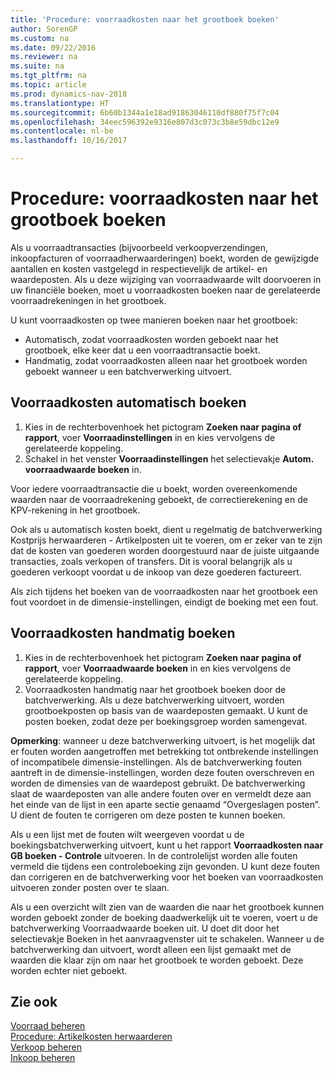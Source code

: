 ```yaml
---
title: 'Procedure: voorraadkosten naar het grootboek boeken'
author: SorenGP
ms.custom: na
ms.date: 09/22/2016
ms.reviewer: na
ms.suite: na
ms.tgt_pltfrm: na
ms.topic: article
ms.prod: dynamics-nav-2018
ms.translationtype: HT
ms.sourcegitcommit: 6b60b1344a1e18ad91863046110df880f75f7c04
ms.openlocfilehash: 34eec596392e9316e807d3c073c3b8e59dbc12e9
ms.contentlocale: nl-be
ms.lasthandoff: 10/16/2017

---
```


# <a name="how-to-post-inventory-costs-to-the-general-ledger"></a>Procedure: voorraadkosten naar het grootboek boeken   
Als u voorraadtransacties (bijvoorbeeld verkoopverzendingen, inkoopfacturen of voorraadherwaarderingen) boekt, worden de gewijzigde aantallen en kosten vastgelegd in respectievelijk de artikel- en waardeposten. Als u deze wijziging van voorraadwaarde wilt doorvoeren in uw financiële boeken, moet u voorraadkosten boeken naar de gerelateerde voorraadrekeningen in het grootboek.

U kunt voorraadkosten op twee manieren boeken naar het grootboek:

- Automatisch, zodat voorraadkosten worden geboekt naar het grootboek, elke keer dat u een voorraadtransactie boekt.
- Handmatig, zodat voorraadkosten alleen naar het grootboek worden geboekt wanneer u een batchverwerking uitvoert.


## <a name="to-post-inventory-costs-automatically"></a>Voorraadkosten automatisch boeken
1. Kies in de rechterbovenhoek het pictogram **Zoeken naar pagina of rapport**, voer **Voorraadinstellingen** in en kies vervolgens de gerelateerde koppeling.
2. Schakel in het venster **Voorraadinstellingen** het selectievakje **Autom. voorraadwaarde boeken** in.

Voor iedere voorraadtransactie die u boekt, worden overeenkomende waarden naar de voorraadrekening geboekt, de correctierekening en de KPV-rekening in het grootboek.

Ook als u automatisch kosten boekt, dient u regelmatig de batchverwerking Kostprijs herwaarderen - Artikelposten uit te voeren, om er zeker van te zijn dat de kosten van goederen worden doorgestuurd naar de juiste uitgaande transacties, zoals verkopen of transfers. Dit is vooral belangrijk als u goederen verkoopt voordat u de inkoop van deze goederen factureert.

Als zich tijdens het boeken van de voorraadkosten naar het grootboek een fout voordoet in de dimensie-instellingen, eindigt de boeking met een fout.

## <a name="to-post-inventory-costs-manually"></a>Voorraadkosten handmatig boeken
1. Kies in de rechterbovenhoek het pictogram **Zoeken naar pagina of rapport**, voer **Voorraadwaarde boeken** in en kies vervolgens de gerelateerde koppeling.
2. Voorraadkosten handmatig naar het grootboek boeken door de batchverwerking. Als u deze batchverwerking uitvoert, worden grootboekposten op basis van de waardeposten gemaakt. U kunt de posten boeken, zodat deze per boekingsgroep worden samengevat.

**Opmerking**: wanneer u deze batchverwerking uitvoert, is het mogelijk dat er fouten worden aangetroffen met betrekking tot ontbrekende instellingen of incompatibele dimensie-instellingen. Als de batchverwerking fouten aantreft in de dimensie-instellingen, worden deze fouten overschreven en worden de dimensies van de waardepost gebruikt. De batchverwerking slaat de waardeposten van alle andere fouten over en vermeldt deze aan het einde van de lijst in een aparte sectie genaamd “Overgeslagen posten”. U dient de fouten te corrigeren om deze posten te kunnen boeken.

Als u een lijst met de fouten wilt weergeven voordat u de boekingsbatchverwerking uitvoert, kunt u het rapport **Voorraadkosten naar GB boeken - Controle** uitvoeren. In de controlelijst worden alle fouten vermeld die tijdens een controleboeking zijn gevonden. U kunt deze fouten dan corrigeren en de batchverwerking voor het boeken van voorraadkosten uitvoeren zonder posten over te slaan.

Als u een overzicht wilt zien van de waarden die naar het grootboek kunnen worden geboekt zonder de boeking daadwerkelijk uit te voeren, voert u de batchverwerking Voorraadwaarde boeken uit. U doet dit door het selectievakje Boeken in het aanvraagvenster uit te schakelen. Wanneer u de batchverwerking dan uitvoert, wordt alleen een lijst gemaakt met de waarden die klaar zijn om naar het grootboek te worden geboekt. Deze worden echter niet geboekt.

## <a name="see-also"></a>Zie ook
[Voorraad beheren](inventory-manage-inventory.md)    
[Procedure: Artikelkosten herwaarderen](inventory-how-adjust-item-costs.md)  
[Verkoop beheren](sales-manage-sales.md)  
[Inkoop beheren](purchasing-manage-purchasing.md)

